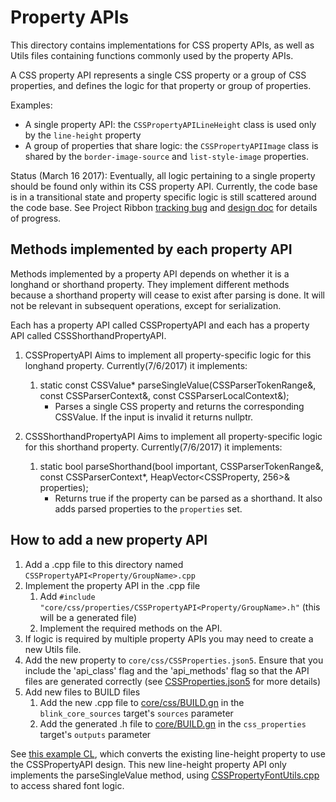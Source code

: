 # Property APIs

This directory contains implementations for CSS property APIs, as well as Utils
files containing functions commonly used by the property APIs.

A CSS property API represents a single CSS property or a group of CSS
properties, and defines the logic for that property or group of properties.

Examples:

*   A single property API: the `CSSPropertyAPILineHeight` class is used only by
    the `line-height` property
*   A group of properties that share logic: the `CSSPropertyAPIImage` class is
    shared by the `border-image-source` and `list-style-image` properties.

Status (March 16 2017): Eventually, all logic pertaining to a single property
should be found only within its CSS property API. Currently, the code base is in
a transitional state and property specific logic is still scattered around the
code base. See Project Ribbon [tracking
bug](https://bugs.chromium.org/p/chromium/issues/detail?id=545324) and [design
doc](https://docs.google.com/document/d/1ywjUTmnxF5FXlpUTuLpint0w4TdSsjJzdWJqmhNzlss/edit#heading=h.1ckibme4i78b)
for details of progress.

## Methods implemented by each property API

Methods implemented by a property API depends on whether it is a longhand or
shorthand property. They implement different methods because a shorthand
property will cease to exist after parsing is done. It will not be relevant in
subsequent operations, except for serialization.

Each <LonghandProperty> has a property API called
CSSPropertyAPI<LonghandProperty> and each <ShorthandProperty> has a property API
called CSSShorthandPropertyAPI<ShorthandProperty>.

1.  CSSPropertyAPI<LonghandProperty> Aims to implement all property-specific
    logic for this longhand property. Currently(7/6/2017) it implements:

    1.  static const CSSValue* parseSingleValue(CSSParserTokenRange&, const
        CSSParserContext&, const CSSParserLocalContext&);
        -   Parses a single CSS property and returns the corresponding CSSValue.
            If the input is invalid it returns nullptr.

2.  CSSShorthandPropertyAPI<ShorthandProperty> Aims to implement all
    property-specific logic for this shorthand property. Currently(7/6/2017) it
    implements:

    1.  static bool parseShorthand(bool important, CSSParserTokenRange&, const
        CSSParserContext*, HeapVector<CSSProperty, 256>& properties);
        -   Returns true if the property can be parsed as a shorthand. It also
            adds parsed properties to the `properties` set.

## How to add a new property API

1.  Add a .cpp file to this directory named
    `CSSPropertyAPI<Property/GroupName>.cpp`
2.  Implement the property API in the .cpp file
    1.  Add `#include
        "core/css/properties/CSSPropertyAPI<Property/GroupName>.h"` (this will
        be a generated file)
    2.  Implement the required methods on the API.
3.  If logic is required by multiple property APIs you may need to create a new
    Utils file.
4.  Add the new property to `core/css/CSSProperties.json5`. Ensure that you
    include the 'api_class' flag and the 'api_methods' flag so that the API
    files are generated correctly (see
    [CSSProperties.json5](https://cs.chromium.org/chromium/src/third_party/WebKit/Source/core/css/CSSProperties.json5)
    for more details)
5.  Add new files to BUILD files
    1.  Add the new .cpp file to
        [core/css/BUILD.gn](https://codesearch.chromium.org/chromium/src/third_party/WebKit/Source/core/css/BUILD.gn)
        in the `blink_core_sources` target's `sources` parameter
    2.  Add the generated .h file to
        [core/BUILD.gn](https://codesearch.chromium.org/chromium/src/third_party/WebKit/Source/core/BUILD.gn)
        in the `css_properties` target's `outputs` parameter

See [this example CL](https://codereview.chromium.org/2735093005), which
converts the existing line-height property to use the CSSPropertyAPI design.
This new line-height property API only implements the parseSingleValue method,
using
[CSSPropertyFontUtils.cpp](https://cs.chromium.org/chromium/src/third_party/WebKit/Source/core/css/properties/CSSPropertyFontUtils.h)
to access shared font logic.
